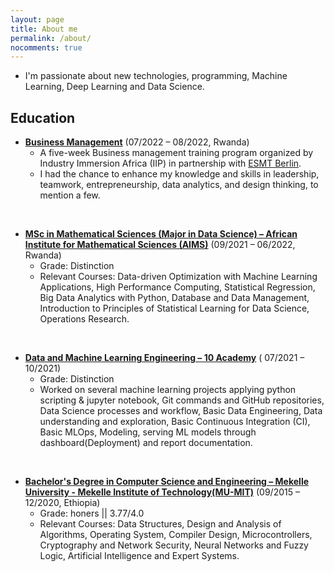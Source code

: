 ```yaml
---
layout: page
title: About me
permalink: /about/
nocomments: true
---
```

 
<!--  * I am capable in python programming,  machine learning software tools like TensorFlow, PyTorch and mlflow, data mining, cleaning, analysis, visualization,  interpretation of large datasets and develop models.
 <br> -->
* I'm passionate about new technologies, programming, Machine Learning, Deep Learning and Data Science.<br>

## Education 
* [__Business Management__](https://aims.ac.rw/) (07/2022 – 08/2022, Rwanda)
    * A five-week Business management training program organized by Industry Immersion Africa (IIP) in partnership with [ESMT Berlin](https://esmt.berlin/).
    * I had the chance to enhance my knowledge and skills in leadership, teamwork, entrepreneurship, data analytics, and design thinking, to mention a few.
<br>

* [__MSc in Mathematical Sciences (Major in Data Science) – African Institute for Mathematical Sciences (AIMS)__](https://aims.ac.rw/) (09/2021 – 06/2022, Rwanda)
    * Grade: Distinction
    * Relevant Courses: Data-driven Optimization with Machine Learning Applications, High Performance Computing, Statistical Regression, Big Data          Analytics with Python, Database and Data Management, Introduction to Principles of Statistical Learning for Data Science, Operations Research.
<br>

* [__Data and Machine Learning Engineering – 10 Academy__](https://www.10academy.org/) ( 07/2021 – 10/2021)
    * Grade: Distinction
    * Worked on several machine learning projects applying python scripting & jupyter notebook, Git commands and GitHub repositories, Data
      Science processes and workflow, Basic Data Engineering, Data understanding and exploration, Basic Continuous Integration (CI), Basic MLOps,
      Modeling, serving ML models through dashboard(Deployment) and report documentation.
 <br>
 
 * [__Bachelor's Degree in Computer Science and Engineering – Mekelle University - Mekelle Institute of Technology(MU-MIT)__](http://www.mu.edu.et/) (09/2015 – 12/2020, Ethiopia)
     * Grade: honers || 3.77/4.0
     * Relevant Courses: Data Structures, Design and Analysis of Algorithms, Operating System, Compiler Design, Microcontrollers, Cryptography and Network Security, Neural Networks and Fuzzy Logic, Artificial Intelligence and Expert Systems.
